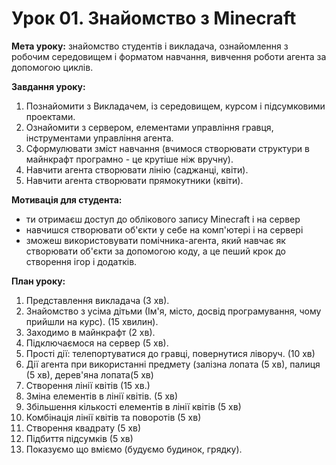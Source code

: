 # Урок 01. Знайомство з Minecraft



**Мета уроку:** знайомство студентів і викладача, ознайомлення з робочим середовищем і форматом навчання, вивчення роботи агента за допомогою циклів.

**Завдання уроку:**

1. Познайомити з Викладачем, із середовищем, курсом і підсумковими проектами.&#x20;
2. Ознайомити з сервером, елементами управління гравця, інструментами управління агента.&#x20;
3. Сформулювати зміст навчання (вчимося створювати структури в майнкрафт програмно - це крутіше ніж вручну).
4. Навчити агента створювати лінію (саджанці, квіти).&#x20;
5. Навчити агента створювати прямокутники (квіти).

**Мотивація для студента:**

* ти отримаєш доступ до облікового запису Minecraft і на сервер
* навчишся створювати об'єкти у себе на комп'ютері і на сервері
* зможеш використовувати помічника-агента, який навчає як створювати об'єкти за допомогою коду, а це пеший крок до створення ігор і додатків.

**План уроку:**

1. Представлення викладача (3 хв).&#x20;
2. Знайомство з усіма дітьми (Ім'я, місто, досвід програмування, чому прийшли на курс). (15 хвилин).&#x20;
3. Заходимо в майнкрафт (2 хв).&#x20;
4. Підключаємося на сервер (5 хв).&#x20;
5. Прості дії: телепортуватися до гравці, повернутися ліворуч. (10 хв)&#x20;
6. Дії агента при використанні предмету (залізна лопата (5 хв), палиця (5 хв), дерев'яна лопата(5 хв)&#x20;
7. Створення лінії квітів (15 хв.)&#x20;
8. Зміна елементів в лінії квітів. (5 хв)&#x20;
9. Збільшення кількості елементів в лінії квітів (5 хв)&#x20;
10. Комбінація лінії квітів та поворотів (5 хв)&#x20;
11. Створення квадрату (5 хв)&#x20;
12. Підбиття підсумків (5 хв)&#x20;
13. Показуємо що вміємо (будуємо будинок, грядку).
